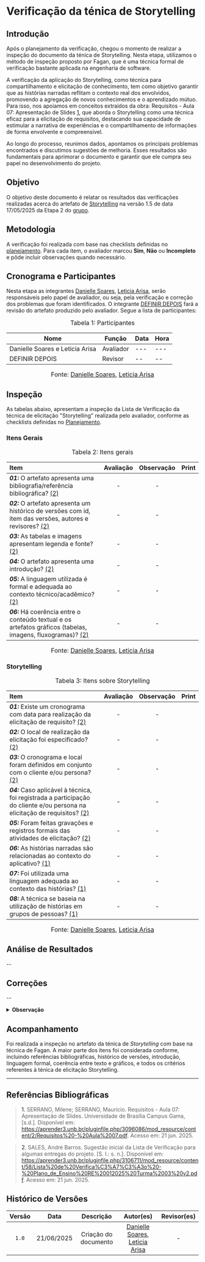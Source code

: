 # Verificação da ténica de Storytelling

## Introdução

Após o planejamento da verificação, chegou o momento de realizar a inspeção do documento da ténica de Storytelling. Nesta etapa, utilizamos o método de inspeção proposto por Fagan, que é uma técnica formal de verificação bastante aplicada na engenharia de software.

A verificação da aplicação do Storytelling, como técnica para compartilhamento e elicitação de conhecimento, tem como objetivo garantir que as histórias narradas reflitam o contexto real dos envolvidos, promovendo a agregação de novos conhecimentos e o aprendizado mútuo. Para isso, nos apoiamos em conceitos extraídos da obra: Requisitos - Aula 07: Apresentação de Slides <a href="#REF1">1</a>, que aborda o Storytelling como uma técnica eficaz para a elicitação de requisitos, destacando sua capacidade de estimular a narrativa de experiências e o compartilhamento de informações de forma envolvente e compreensível.

Ao longo do processo, reunimos dados, apontamos os principais problemas encontrados e discutimos sugestões de melhoria. Esses resultados são fundamentais para aprimorar o documento e garantir que ele cumpra seu papel no desenvolvimento do projeto.

## Objetivo

O objetivo deste documento é relatar os resultados das verificações realizadas acerca do artefato de [Storytelling](https://requisitos-de-software.github.io/2025.1-FGTS/Elicitacao/Tecnicas-de-Elicitacao/Storytelling/) na versão 1.5 de data 17/05/2025 da Etapa 2 do [grupo](https://github.com/Requisitos-de-Software/2025.1-FGTS).

## Metodologia

A verificação foi realizada com base nas checklists definidas no [planejamento](https://requisitos-de-software.github.io/2025.1-FGTS/Verificacao/Grupo/Entrega-2/planejamento-verificacao-entrega-2/). Para cada item, o avaliador marcou **Sim**, **Não** ou **Incompleto** e pôde incluir observações quando necessário.

## Cronograma e Participantes

Nesta etapa as integrantes [Danielle Soares](https://github.com/danielle-soaress), [Leticia Arisa](https://github.com/Leticia-Arisa-K-Higa), serão responsáveis pelo papel de avaliador, ou seja, pela verificação e correção dos problemas que foram identificados. O integrante [DEFINIR DEPOIS](https://github.com/dudaa28) fará a revisão do artefato produzido pelo avaliador. Segue a lista de participantes:

<font size="3"><p style="text-align: center">Tabela 1: Participantes</p></font>

<div align="center">

<table>
  <thead>
    <tr>
      <th>Nome</th>
      <th>Função</th>
      <th>Data</th>
      <th>Hora</th>
    </tr>
  </thead>
  <tbody>
    <tr>
      <td> Danielle Soares e Leticia Arisa </td>
      <td> Avaliador </td>
      <td> --- </td>
      <td> --- </td>
    </tr>
    <tr>
      <td> DEFINIR DEPOIS</td>
      <td> Revisor </td>
      <td> -- </td>
      <td> -- </td>
    </tr>
  </tbody>
</table>

</div>

<font size="3"><p style="text-align: center">Fonte: 
    <a href="https://github.com/danielle-soaress">Danielle Soares</a>, <a href="https://github.com/Leticia-Arisa-K-Higa">Leticia Arisa</a>
</p></font>

## Inspeção

As tabelas abaixo, apresentam a inspeção  da Lista de Verificação da técnica de elicitação "Storytelling" realizada pelo avaliador, conforme as checklists definidas no [Planejamento](https://requisitos-de-software.github.io/2025.1-FGTS/Verificacao/Grupo/Entrega-2/planejamento-verificacao-entrega-2/).

### Itens Gerais

<font size="3"><p style="text-align: center">Tabela 2: Itens gerais</p></font>

| Item | Avaliação | Observação | Print |
| :---- | :---: | :---: | :---: |
| ***01:*** O artefato apresenta uma bibliografia/referência bibliográfica? [(2)](#REF2) | - | \- |  |
| ***02:*** O artefato apresenta um histórico de versões com id, item das versões, autores e revisores? [(2)](#REF2) | - | \- | |
| ***03:*** As tabelas e imagens apresentam legenda e fonte? [(2)](#REF2) | - | \- |  |
| ***04:*** O artefato apresenta uma introdução? [(2)](#REF2) | - | \- |  |
| ***05:*** A linguagem utilizada é formal e adequada ao contexto técnico/acadêmico? [(2)](#REF2) | - | \- |  |
| ***06:*** Há coerência entre o conteúdo textual e os artefatos gráficos (tabelas, imagens, fluxogramas)? [(2)](#REF2) | - | \- |  |

<font size="3"><p style="text-align: center">Fonte: 
    <a href="https://github.com/danielle-soaress">Danielle Soares</a>, <a href="https://github.com/Leticia-Arisa-K-Higa">Leticia Arisa</a>
</p></font>

### Storytelling

<font size="3"><p style="text-align: center">Tabela 3: Itens sobre Storytelling</p></font>

<a id="T3"></a>

| Item | Avaliação | Observação | Print |
| :---- | :---: | :---: | :---: |
| ***01:*** Existe um cronograma com data para realização da elicitação de requisito? [(2)](#REF2)| \- | \- | |
| ***02:*** O local de realização da elicitação foi especificado? [(2)](#REF2)| \- | \- | |
| ***03:*** O cronograma e local foram definidos em conjunto com o cliente e/ou persona? [(2)](#REF2)| \- | \- | |
| ***04:*** Caso aplicável à técnica, foi registrada a participação do cliente e/ou persona na elicitação de requisitos? [(2)](#REF2)| \- | \- | |
| ***05:*** Foram feitas gravações e registros formais das atividades de elicitação? [(2)](#REF2)| \- | \- | |
| ***06:*** As histórias narradas são relacionadas ao contexto do aplicativo? [(1)](#REF1)| \- | \- | |
| ***07:*** Foi utilizada uma linguagem adequada ao contexto das histórias? [(1)](#REF1) | \- | \- | |
| ***08:*** A técnica se baseia na utilização de histórias em grupos de pessoas? [(1)](#REF1) | \- | \- | |

<font size="3"><p style="text-align: center">Fonte: 
    <a href="https://github.com/danielle-soaress">Danielle Soares</a>, <a href="https://github.com/Leticia-Arisa-K-Higa">Leticia Arisa</a>
</p></font>

## Análise de Resultados

--

## Correções

--

<details> <summary><strong>Observação</strong></summary>

A versão atualizada ainda não atende aos requisitos de clareza e rastreabilidade.

</details>


## Acompanhamento

Foi realizada a inspeção no artefato da ténica de *Storytelling* com base na técnica de Fagan. A maior parte dos itens foi considerada conforme, incluindo referências bibliográficas, histórico de versões, introdução, linguagem formal, coerência entre texto e gráficos, e todos os critérios referentes à ténica de elicitação Storytelling.

---

## Referências Bibliográficas

> <a id="REF1">1.</a> SERRANO, Milene; SERRANO, Maurício. Requisitos - Aula 07: Apresentação de Slides. Universidade de Brasília Campus Gama, [s.d.]. Disponível em: https://aprender3.unb.br/pluginfile.php/3096086/mod_resource/content/2/Requisitos%20-%20Aula%2007.pdf. Acesso em: 21 jun. 2025.

> <a id="REF2">2.</a> SALES, André Barros. Sugestão inicial da Lista de Verificação para algumas entregas do projeto. [S. l.: s. n.]. Disponível em: https://aprender3.unb.br/pluginfile.php/3106711/mod_resource/content/58/Lista%20de%20Verifica%C3%A7%C3%A3o%20-%20Plano_de_Ensino%20RE%20012025%20Turma%2003%20v2.pdf. Acesso em: 21 jun. 2025.


## Histórico de Versões 

| Versão | Data | Descrição | Autor(es) | Revisor(es) |
| :-: | :-: | :-: | :-: | :-: |
| `1.0` | 21/06/2025 | Criação do documento | [Danielle Soares](https://github.com/danielle-soaress), [Leticia Arisa](https://github.com/Leticia-Arisa-K-Higa) | - |
